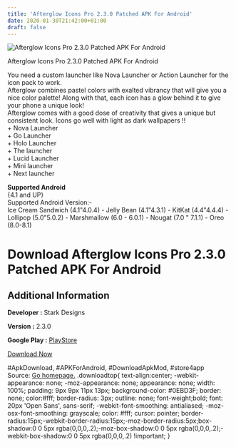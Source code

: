 ```yaml
---
title: 'Afterglow Icons Pro 2.3.0 Patched APK For Android'
date: 2020-01-30T21:42:00+01:00
draft: false
---
```


![Afterglow Icons Pro 2.3.0 Patched APK For Android](https://i1.wp.com/apkhome.net/wp-content/uploads/2018/12/Afterglow-Icons-Pro-2.3.0.png "Afterglow Icons Pro 2.3.0 Patched APK For Android")

  

Afterglow Icons Pro 2.3.0 Patched APK For Android

You need a custom launcher like Nova Launcher or Action Launcher for the icon pack to work.  
Afterglow combines pastel colors with exalted vibrancy that will give you a nice color palette! Along with that, each icon has a glow behind it to give your phone a unique look!  
Afterglow comes with a good dose of creativity that gives a unique but consistent look. Icons go well with light as dark wallpapers !!  
\+ Nova Launcher  
\+ Go Launcher  
\+ Holo Launcher  
\+ The launcher  
\+ Lucid Launcher  
\+ Mini launcher  
\+ Next launcher

**Supported Android**  
{4.1 and UP}  
Supported Android Version:-  
Ice Cream Sandwich (4.1"4.0.4) - Jelly Bean (4.1"4.3.1) - KitKat (4.4"4.4.4) - Lollipop (5.0"5.0.2) - Marshmallow (6.0 - 6.0.1) - Nougat (7.0 " 7.1.1) - Oreo (8.0-8.1)

Download Afterglow Icons Pro 2.3.0 Patched APK For Android
==========================================================

Additional Information
----------------------

**Developer :** Stark Designs

**Version :** 2.3.0

**Google Play :** [PlayStore](https://play.google.com/store/apps/details?id=com.stark.afterglow)

  

[Download Now](https://store4app.co/post/afterglow-icons-pro-2-3-0-patched-apk-for-android_1573671081)

  
#ApkDownload, #APKForAndroid, #DownloadApkMod, #store4app  
Source: [Go homepage.](https://store4app.co/post/afterglow-icons-pro-2-3-0-patched-apk-for-android_1573671081) .downloadtop{ text-align:center; -webkit-appearance: none; -moz-appearance: none; appearance: none; width: 100%; padding: 9px 9px 11px 13px; background-color: #0EBD3F; border: none; color:#fff; border-radius: 3px; outline: none; font-weight;bold; font: 20px 'Open Sans', sans-serif; -webkit-font-smoothing: antialiased; -moz-osx-font-smoothing: grayscale; color: #fff; cursor: pointer; border-radius:15px;-webkit-border-radius:15px;-moz-border-radius:5px;box-shadow:0 0 5px rgba(0,0,0,.2);-moz-box-shadow:0 0 5px rgba(0,0,0,.2);-webkit-box-shadow:0 0 5px rgba(0,0,0,.2) !important; }
